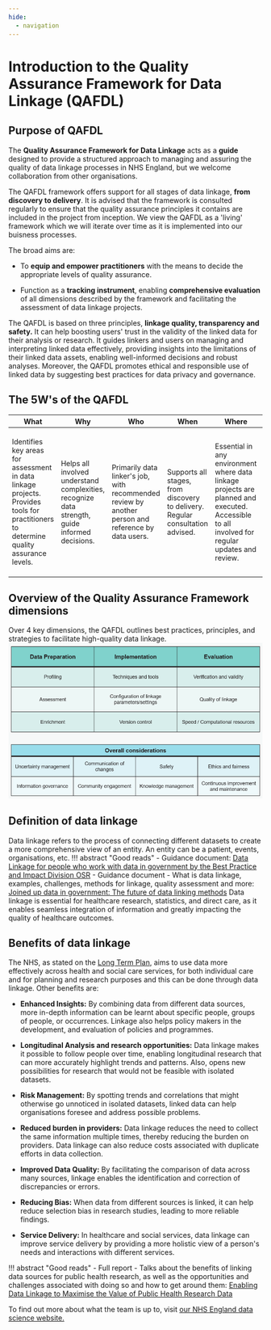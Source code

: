 ```yaml
---
hide:
  - navigation
---
```




# Introduction to the Quality Assurance Framework for Data Linkage (QAFDL)
## Purpose of QAFDL

The **Quality Assurance Framework for Data Linkage** acts as a **guide** designed to provide a structured approach to managing and assuring the quality of data linkage processes in NHS England, but we welcome collaboration from other organisations. 

The QAFDL framework offers support for all stages of data linkage, **from discovery to delivery**. It is advised that the framework is consulted regularly to ensure that the quality assurance principles it contains are included in the project from inception. We view the QAFDL as a 'living' framework which we will iterate over time as it is implemented into our buisness processes.

The broad aims are:

- To **equip and empower practitioners** with the means to decide the appropriate levels of quality assurance.

- Function as a **tracking instrument**, enabling **comprehensive evaluation** of all dimensions described by the framework and facilitating the assessment of data linkage projects.


The QAFDL is based on three principles, **linkage quality, transparency and safety.** It can help boosting users' trust in the validity of the linked data for their analysis or research. It guides linkers and users on managing and interpreting linked data effectively, providing insights into the limitations of their linked data assets, enabling well-informed decisions and robust analyses. Moreover, the QAFDL promotes ethical and responsible use of linked data by suggesting best practices for data privacy and governance.

## The 5W's of the QAFDL

| What | Why | Who | When | Where | How |
|---|---|---|---|---|---|
| Identifies key areas for assessment in data linkage projects. Provides tools for practitioners to determine quality assurance levels. | Helps all involved understand complexities, recognize data strength, guide informed decisions. | Primarily data linker's job, with recommended review by another person and reference by data users. | Supports all stages, from discovery to delivery. Regular consultation advised. | Essential in any environment where data linkage projects are planned and executed. Accessible to all involved for regular updates and review. | Level of quality assurance varies by project, determined by data linker and users. Triage questions provide a structured approach for decision-making. |

## Overview of the Quality Assurance Framework dimensions
Over 4 key dimensions, the QAFDL outlines best practices, principles, and strategies to facilitate high-quality data linkage.
![overview of qafdl](image.png)
## Definition of data linkage
Data linkage refers to the process of connecting different datasets to create a more comprehensive view of an entity. An entity can be a patient, events, organisations, etc.
!!! abstract "Good reads"
    - Guidance document: [Data Linkage for people who work with data in government by the Best Practice and Impact Division OSR](https://analysisfunction.civilservice.gov.uk/policy-store/data-linking/#why-do-we-need-to-link-data-)
    - Guidance document - What is data linkage, examples, challenges, methods for linkage, quality assessment and more: [Joined up data in government: The future of data linking methods](https://www.gov.uk/government/publications/joined-up-data-in-government-the-future-of-data-linking-methods/joined-up-data-in-government-the-future-of-data-linkage-methods)
Data linkage is essential for healthcare research, statistics, and direct care, as it enables seamless integration of information and greatly impacting the quality of healthcare outcomes.

## Benefits of data linkage

The NHS, as stated on the [Long Term Plan](https://www.longtermplan.nhs.uk/), aims to use data more effectively across health and social care services, for both individual care and for planning and research purposes and this can be done through data linkage. Other benefits are:

- **Enhanced Insights:** By combining data from different data sources, more in-depth information can be learnt about specific people, groups of people, or occurrences. Linkage also helps policy makers in the development, and evaluation of policies and programmes.

- **Longitudinal Analysis and research opportunities:** Data linkage makes it possible to follow people over time, enabling longitudinal research that can more accurately highlight trends and patterns. Also, opens new possibilities for research that would not be feasible with isolated datasets.

- **Risk Management:** By spotting trends and correlations that might otherwise go unnoticed in isolated datasets, linked data can help organisations foresee and address possible problems.

- **Reduced burden in providers:** Data linkage reduces the need to collect the same information multiple times, thereby reducing the burden on providers. Data linkage can also reduce costs associated with duplicate efforts in data collection.

- **Improved Data Quality:** By facilitating the comparison of data across many sources, linkage enables the identification and correction of discrepancies or errors.

- **Reducing Bias:** When data from different sources is linked, it can help reduce selection bias in research studies, leading to more reliable findings.

- **Service Delivery:** In healthcare and social services, data linkage can improve service delivery by providing a more holistic view of a person's needs and interactions with different services.

!!! abstract "Good reads"
    - Full report - Talks about the benefits of linking data sources for public health research, as well as the opportunities and challenges associated with doing so and how to get around them: [Enabling Data Linkage to Maximise the Value of Public Health Research Data](https://cms.wellcome.org/sites/default/files/enabling-data-linkage-to-maximise-value-of-public-health-research-data-phrdf-mar15.pdf)

To find out more about what the team is up to, visit [our NHS England data science website.](https://nhsengland.github.io/datascience/)
